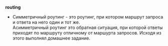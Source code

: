 **routing**

- Симметричный роутинг - это роутинг, при котором маршрут запроса и ответа на него один и тот же.  
Асимметричный роутинг это обратная ситуация, при которой ответы приходят по маршруту отличному от маршурта запросов. Исходя из этого выполнял домашнее задание.
 
